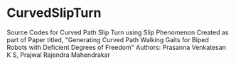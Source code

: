 # CurvedSlipTurn
 Source Codes for Curved Path Slip Turn using Slip Phenomenon
 Created as part of Paper titled,  "Generating Curved Path Walking Gaits for Biped Robots with Deficient Degrees of Freedom"
 Authors: Prasanna Venkatesan K S, Prajwal Rajendra Mahendrakar
